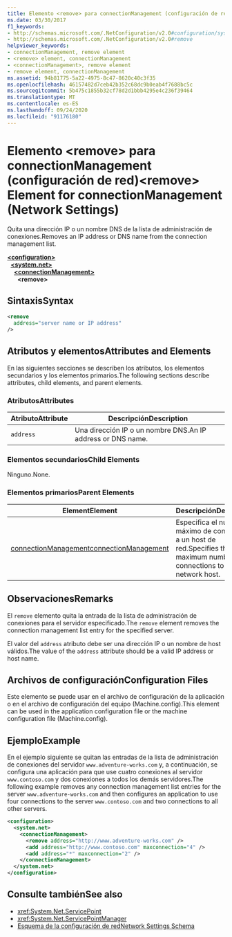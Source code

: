 ```yaml
---
title: Elemento <remove> para connectionManagement (configuración de red)
ms.date: 03/30/2017
f1_keywords:
- http://schemas.microsoft.com/.NetConfiguration/v2.0#configuration/system.net/connectionManagement/remove
- http://schemas.microsoft.com/.NetConfiguration/v2.0#remove
helpviewer_keywords:
- connectionManagement, remove element
- <remove> element, connectionManagement
- <connectionManagement>, remove element
- remove element, connectionManagement
ms.assetid: 94b81775-5a22-4975-8c47-8620c40c3f35
ms.openlocfilehash: 46157482d7ceb42b352c68dc9b0eab4f7688bc5c
ms.sourcegitcommit: 5b475c1855b32cf78d2d1bbb4295e4c236f39464
ms.translationtype: MT
ms.contentlocale: es-ES
ms.lasthandoff: 09/24/2020
ms.locfileid: "91176180"
---
```

# <a name="remove-element-for-connectionmanagement-network-settings"></a><span data-ttu-id="a6a8d-102">Elemento \<remove> para connectionManagement (configuración de red)</span><span class="sxs-lookup"><span data-stu-id="a6a8d-102">\<remove> Element for connectionManagement (Network Settings)</span></span>

<span data-ttu-id="a6a8d-103">Quita una dirección IP o un nombre DNS de la lista de administración de conexiones.</span><span class="sxs-lookup"><span data-stu-id="a6a8d-103">Removes an IP address or DNS name from the connection management list.</span></span>  

[**\<configuration>**](../configuration-element.md)\
&nbsp;&nbsp;[**\<system.net>**](system-net-element-network-settings.md)\
&nbsp;&nbsp;&nbsp;&nbsp;[**\<connectionManagement>**](connectionmanagement-element-network-settings.md)\
&nbsp;&nbsp;&nbsp;&nbsp;&nbsp;&nbsp;**\<remove>**

## <a name="syntax"></a><span data-ttu-id="a6a8d-104">Sintaxis</span><span class="sxs-lookup"><span data-stu-id="a6a8d-104">Syntax</span></span>  
  
```xml  
<remove
  address="server name or IP address"
/>  
```  
  
## <a name="attributes-and-elements"></a><span data-ttu-id="a6a8d-105">Atributos y elementos</span><span class="sxs-lookup"><span data-stu-id="a6a8d-105">Attributes and Elements</span></span>  

 <span data-ttu-id="a6a8d-106">En las siguientes secciones se describen los atributos, los elementos secundarios y los elementos primarios.</span><span class="sxs-lookup"><span data-stu-id="a6a8d-106">The following sections describe attributes, child elements, and parent elements.</span></span>  
  
### <a name="attributes"></a><span data-ttu-id="a6a8d-107">Atributos</span><span class="sxs-lookup"><span data-stu-id="a6a8d-107">Attributes</span></span>  
  
|<span data-ttu-id="a6a8d-108">**Atributo**</span><span class="sxs-lookup"><span data-stu-id="a6a8d-108">**Attribute**</span></span>|<span data-ttu-id="a6a8d-109">**Descripción**</span><span class="sxs-lookup"><span data-stu-id="a6a8d-109">**Description**</span></span>|  
|-------------------|---------------------|  
|`address`|<span data-ttu-id="a6a8d-110">Una dirección IP o un nombre DNS.</span><span class="sxs-lookup"><span data-stu-id="a6a8d-110">An IP address or DNS name.</span></span>|  
  
### <a name="child-elements"></a><span data-ttu-id="a6a8d-111">Elementos secundarios</span><span class="sxs-lookup"><span data-stu-id="a6a8d-111">Child Elements</span></span>  

 <span data-ttu-id="a6a8d-112">Ninguno.</span><span class="sxs-lookup"><span data-stu-id="a6a8d-112">None.</span></span>  
  
### <a name="parent-elements"></a><span data-ttu-id="a6a8d-113">Elementos primarios</span><span class="sxs-lookup"><span data-stu-id="a6a8d-113">Parent Elements</span></span>  
  
|<span data-ttu-id="a6a8d-114">**Element**</span><span class="sxs-lookup"><span data-stu-id="a6a8d-114">**Element**</span></span>|<span data-ttu-id="a6a8d-115">**Descripción**</span><span class="sxs-lookup"><span data-stu-id="a6a8d-115">**Description**</span></span>|  
|-----------------|---------------------|  
|[<span data-ttu-id="a6a8d-116">connectionManagement</span><span class="sxs-lookup"><span data-stu-id="a6a8d-116">connectionManagement</span></span>](connectionmanagement-element-network-settings.md)|<span data-ttu-id="a6a8d-117">Especifica el número máximo de conexiones a un host de red.</span><span class="sxs-lookup"><span data-stu-id="a6a8d-117">Specifies the maximum number of connections to a network host.</span></span>|  
  
## <a name="remarks"></a><span data-ttu-id="a6a8d-118">Observaciones</span><span class="sxs-lookup"><span data-stu-id="a6a8d-118">Remarks</span></span>  

 <span data-ttu-id="a6a8d-119">El `remove` elemento quita la entrada de la lista de administración de conexiones para el servidor especificado.</span><span class="sxs-lookup"><span data-stu-id="a6a8d-119">The `remove` element removes the connection management list entry for the specified server.</span></span>  
  
 <span data-ttu-id="a6a8d-120">El valor del `address` atributo debe ser una dirección IP o un nombre de host válidos.</span><span class="sxs-lookup"><span data-stu-id="a6a8d-120">The value of the `address` attribute should be a valid IP address or host name.</span></span>  
  
## <a name="configuration-files"></a><span data-ttu-id="a6a8d-121">Archivos de configuración</span><span class="sxs-lookup"><span data-stu-id="a6a8d-121">Configuration Files</span></span>  

 <span data-ttu-id="a6a8d-122">Este elemento se puede usar en el archivo de configuración de la aplicación o en el archivo de configuración del equipo (Machine.config).</span><span class="sxs-lookup"><span data-stu-id="a6a8d-122">This element can be used in the application configuration file or the machine configuration file (Machine.config).</span></span>  
  
## <a name="example"></a><span data-ttu-id="a6a8d-123">Ejemplo</span><span class="sxs-lookup"><span data-stu-id="a6a8d-123">Example</span></span>  

 <span data-ttu-id="a6a8d-124">En el ejemplo siguiente se quitan las entradas de la lista de administración de conexiones del servidor `www.adventure-works.com` y, a continuación, se configura una aplicación para que use cuatro conexiones al servidor `www.contoso.com` y dos conexiones a todos los demás servidores.</span><span class="sxs-lookup"><span data-stu-id="a6a8d-124">The following example removes any connection management list entries for the server `www.adventure-works.com` and then configures an application to use four connections to the server `www.contoso.com` and two connections to all other servers.</span></span>  
  
```xml  
<configuration>  
  <system.net>  
    <connectionManagement>  
      <remove address="http://www.adventure-works.com" />  
      <add address="http://www.contoso.com" maxconnection="4" />  
      <add address="*" maxconnection="2" />  
    </connectionManagement>  
  </system.net>  
</configuration>  
```  
  
## <a name="see-also"></a><span data-ttu-id="a6a8d-125">Consulte también</span><span class="sxs-lookup"><span data-stu-id="a6a8d-125">See also</span></span>

- <xref:System.Net.ServicePoint>
- <xref:System.Net.ServicePointManager>
- [<span data-ttu-id="a6a8d-126">Esquema de la configuración de red</span><span class="sxs-lookup"><span data-stu-id="a6a8d-126">Network Settings Schema</span></span>](index.md)
